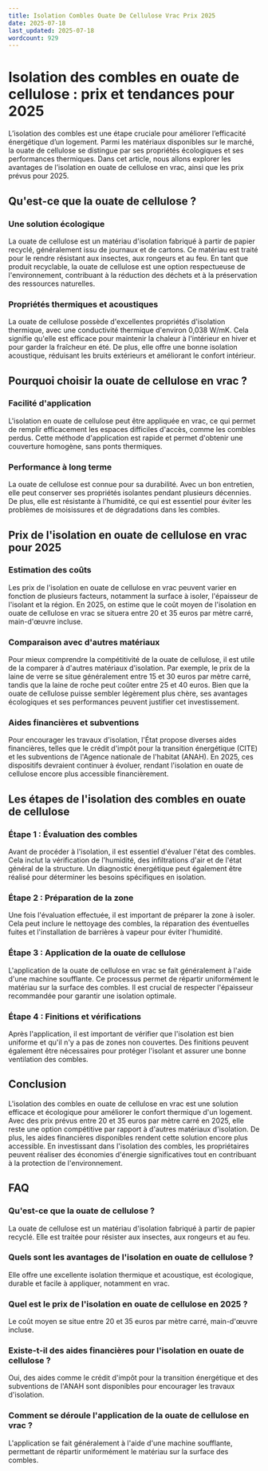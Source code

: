 ```yaml
---
title: Isolation Combles Ouate De Cellulose Vrac Prix 2025
date: 2025-07-18
last_updated: 2025-07-18
wordcount: 929
---
```


# Isolation des combles en ouate de cellulose : prix et tendances pour 2025

L’isolation des combles est une étape cruciale pour améliorer l’efficacité énergétique d’un logement. Parmi les matériaux disponibles sur le marché, la ouate de cellulose se distingue par ses propriétés écologiques et ses performances thermiques. Dans cet article, nous allons explorer les avantages de l’isolation en ouate de cellulose en vrac, ainsi que les prix prévus pour 2025.

## Qu'est-ce que la ouate de cellulose ?

### Une solution écologique

La ouate de cellulose est un matériau d'isolation fabriqué à partir de papier recyclé, généralement issu de journaux et de cartons. Ce matériau est traité pour le rendre résistant aux insectes, aux rongeurs et au feu. En tant que produit recyclable, la ouate de cellulose est une option respectueuse de l'environnement, contribuant à la réduction des déchets et à la préservation des ressources naturelles.

### Propriétés thermiques et acoustiques

La ouate de cellulose possède d'excellentes propriétés d'isolation thermique, avec une conductivité thermique d'environ 0,038 W/mK. Cela signifie qu'elle est efficace pour maintenir la chaleur à l'intérieur en hiver et pour garder la fraîcheur en été. De plus, elle offre une bonne isolation acoustique, réduisant les bruits extérieurs et améliorant le confort intérieur.

## Pourquoi choisir la ouate de cellulose en vrac ?

### Facilité d'application

L'isolation en ouate de cellulose peut être appliquée en vrac, ce qui permet de remplir efficacement les espaces difficiles d'accès, comme les combles perdus. Cette méthode d'application est rapide et permet d'obtenir une couverture homogène, sans ponts thermiques.

### Performance à long terme

La ouate de cellulose est connue pour sa durabilité. Avec un bon entretien, elle peut conserver ses propriétés isolantes pendant plusieurs décennies. De plus, elle est résistante à l'humidité, ce qui est essentiel pour éviter les problèmes de moisissures et de dégradations dans les combles.

## Prix de l'isolation en ouate de cellulose en vrac pour 2025

### Estimation des coûts

Les prix de l'isolation en ouate de cellulose en vrac peuvent varier en fonction de plusieurs facteurs, notamment la surface à isoler, l'épaisseur de l'isolant et la région. En 2025, on estime que le coût moyen de l'isolation en ouate de cellulose en vrac se situera entre 20 et 35 euros par mètre carré, main-d'œuvre incluse. 

### Comparaison avec d'autres matériaux

Pour mieux comprendre la compétitivité de la ouate de cellulose, il est utile de la comparer à d'autres matériaux d'isolation. Par exemple, le prix de la laine de verre se situe généralement entre 15 et 30 euros par mètre carré, tandis que la laine de roche peut coûter entre 25 et 40 euros. Bien que la ouate de cellulose puisse sembler légèrement plus chère, ses avantages écologiques et ses performances peuvent justifier cet investissement.

### Aides financières et subventions

Pour encourager les travaux d'isolation, l'État propose diverses aides financières, telles que le crédit d'impôt pour la transition énergétique (CITE) et les subventions de l'Agence nationale de l'habitat (ANAH). En 2025, ces dispositifs devraient continuer à évoluer, rendant l'isolation en ouate de cellulose encore plus accessible financièrement.

## Les étapes de l'isolation des combles en ouate de cellulose

### Étape 1 : Évaluation des combles

Avant de procéder à l'isolation, il est essentiel d'évaluer l'état des combles. Cela inclut la vérification de l'humidité, des infiltrations d'air et de l'état général de la structure. Un diagnostic énergétique peut également être réalisé pour déterminer les besoins spécifiques en isolation.

### Étape 2 : Préparation de la zone

Une fois l'évaluation effectuée, il est important de préparer la zone à isoler. Cela peut inclure le nettoyage des combles, la réparation des éventuelles fuites et l'installation de barrières à vapeur pour éviter l'humidité.

### Étape 3 : Application de la ouate de cellulose

L'application de la ouate de cellulose en vrac se fait généralement à l'aide d'une machine soufflante. Ce processus permet de répartir uniformément le matériau sur la surface des combles. Il est crucial de respecter l'épaisseur recommandée pour garantir une isolation optimale.

### Étape 4 : Finitions et vérifications

Après l'application, il est important de vérifier que l'isolation est bien uniforme et qu'il n'y a pas de zones non couvertes. Des finitions peuvent également être nécessaires pour protéger l'isolant et assurer une bonne ventilation des combles.

## Conclusion

L'isolation des combles en ouate de cellulose en vrac est une solution efficace et écologique pour améliorer le confort thermique d'un logement. Avec des prix prévus entre 20 et 35 euros par mètre carré en 2025, elle reste une option compétitive par rapport à d'autres matériaux d'isolation. De plus, les aides financières disponibles rendent cette solution encore plus accessible. En investissant dans l'isolation des combles, les propriétaires peuvent réaliser des économies d'énergie significatives tout en contribuant à la protection de l'environnement.

## FAQ

### Qu'est-ce que la ouate de cellulose ?

La ouate de cellulose est un matériau d'isolation fabriqué à partir de papier recyclé. Elle est traitée pour résister aux insectes, aux rongeurs et au feu.

### Quels sont les avantages de l'isolation en ouate de cellulose ?

Elle offre une excellente isolation thermique et acoustique, est écologique, durable et facile à appliquer, notamment en vrac.

### Quel est le prix de l'isolation en ouate de cellulose en 2025 ?

Le coût moyen se situe entre 20 et 35 euros par mètre carré, main-d'œuvre incluse.

### Existe-t-il des aides financières pour l'isolation en ouate de cellulose ?

Oui, des aides comme le crédit d'impôt pour la transition énergétique et des subventions de l'ANAH sont disponibles pour encourager les travaux d'isolation.

### Comment se déroule l'application de la ouate de cellulose en vrac ?

L'application se fait généralement à l'aide d'une machine soufflante, permettant de répartir uniformément le matériau sur la surface des combles.